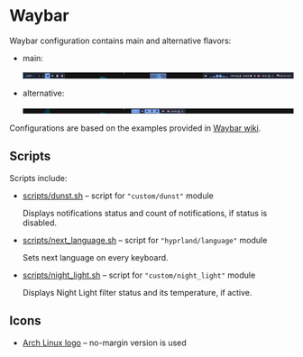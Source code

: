 # Waybar

Waybar configuration contains main and alternative flavors:

- main:

  ![Main configuration](docs/img/main_conf.png)

- alternative:

  ![Alternative configuration](docs/img/alt_conf.png)

Configurations are based on the examples provided in
[Waybar wiki](https://github.com/Alexays/Waybar/wiki).

## Scripts

Scripts include:

- [scripts/dunst.sh](scripts/dunst.sh) &ndash; script for `"custom/dunst"` module

  Displays notifications status and count of notifications, if status is disabled.

- [scripts/next_language.sh](scripts/next_language.sh) &ndash;
script for `"hyprland/language"` module

  Sets next language on every keyboard.

- [scripts/night_light.sh](scripts/night_light.sh) &ndash;
script for `"custom/night_light"` module

  Displays Night Light filter status and its temperature, if active.

## Icons

- [Arch Linux logo](https://archlinux.org/art/) &ndash; no-margin version is used
